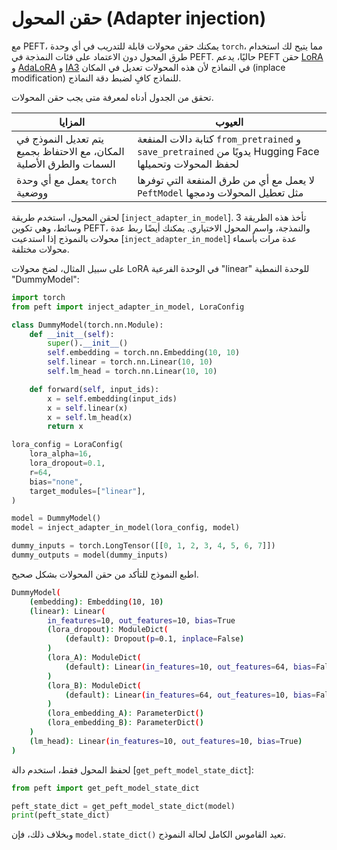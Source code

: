 # حقن المحول (Adapter injection)

مع PEFT، يمكنك حقن محولات قابلة للتدريب في أي وحدة `torch`، مما يتيح لك استخدام طرق المحول دون الاعتماد على فئات النمذجة في PEFT. حاليًا، يدعم PEFT حقن [LoRA](../conceptual_guides/adapter#low-rank-adaptation-lora) و [AdaLoRA](../conceptual_guides/adapter#adaptive-low-rank-adaptation-adalora) و [IA3](../conceptual_guides/ia3) في النماذج لأن هذه المحولات تعديل في المكان (inplace modification) للنماذج كافٍ لضبط دقة النماذج.

تحقق من الجدول أدناه لمعرفة متى يجب حقن المحولات.

| المزايا | العيوب |
|---|---|
| يتم تعديل النموذج في المكان، مع الاحتفاظ بجميع السمات والطرق الأصلية | كتابة دالات المنفعة `from_pretrained` و `save_pretrained` يدويًا من Hugging Face لحفظ المحولات وتحميلها |
| يعمل مع أي وحدة `torch` ووضعية | لا يعمل مع أي من طرق المنفعة التي توفرها `PeftModel` مثل تعطيل المحولات ودمجها |

لحقن المحول، استخدم طريقة [`inject_adapter_in_model`]. تأخذ هذه الطريقة 3 وسائط، وهي تكوين PEFT، والنمذجة، واسم المحول الاختياري. يمكنك أيضًا ربط عدة محولات بالنموذج إذا استدعيت [`inject_adapter_in_model`] عدة مرات بأسماء محولات مختلفة.

على سبيل المثال، لضخ محولات LoRA في الوحدة الفرعية "linear" للوحدة النمطية "DummyModel":

```python
import torch
from peft import inject_adapter_in_model, LoraConfig

class DummyModel(torch.nn.Module):
    def __init__(self):
        super().__init__()
        self.embedding = torch.nn.Embedding(10, 10)
        self.linear = torch.nn.Linear(10, 10)
        self.lm_head = torch.nn.Linear(10, 10)

    def forward(self, input_ids):
        x = self.embedding(input_ids)
        x = self.linear(x)
        x = self.lm_head(x)
        return x

lora_config = LoraConfig(
    lora_alpha=16,
    lora_dropout=0.1,
    r=64,
    bias="none",
    target_modules=["linear"],
)

model = DummyModel()
model = inject_adapter_in_model(lora_config, model)

dummy_inputs = torch.LongTensor([[0, 1, 2, 3, 4, 5, 6, 7]])
dummy_outputs = model(dummy_inputs)
```

اطبع النموذج للتأكد من حقن المحولات بشكل صحيح.

```bash
DummyModel(
    (embedding): Embedding(10, 10)
    (linear): Linear(
        in_features=10, out_features=10, bias=True
        (lora_dropout): ModuleDict(
            (default): Dropout(p=0.1, inplace=False)
        )
        (lora_A): ModuleDict(
            (default): Linear(in_features=10, out_features=64, bias=False)
        )
        (lora_B): ModuleDict(
            (default): Linear(in_features=64, out_features=10, bias=False)
        )
        (lora_embedding_A): ParameterDict()
        (lora_embedding_B): ParameterDict()
    )
    (lm_head): Linear(in_features=10, out_features=10, bias=True)
)
```

لحفظ المحول فقط، استخدم دالة [`get_peft_model_state_dict`]:

```python
from peft import get_peft_model_state_dict

peft_state_dict = get_peft_model_state_dict(model)
print(peft_state_dict)
```

وبخلاف ذلك، فإن `model.state_dict()` تعيد القاموس الكامل لحالة النموذج.